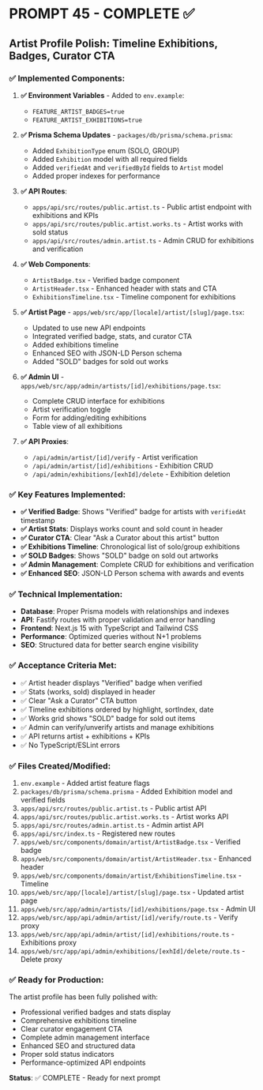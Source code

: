 # PROMPT 45 - COMPLETE ✅

## **Artist Profile Polish: Timeline Exhibitions, Badges, Curator CTA**

### **✅ Implemented Components:**

1. **✅ Environment Variables** - Added to `env.example`:
   - `FEATURE_ARTIST_BADGES=true`
   - `FEATURE_ARTIST_EXHIBITIONS=true`

2. **✅ Prisma Schema Updates** - `packages/db/prisma/schema.prisma`:
   - Added `ExhibitionType` enum (SOLO, GROUP)
   - Added `Exhibition` model with all required fields
   - Added `verifiedAt` and `verifiedById` fields to `Artist` model
   - Added proper indexes for performance

3. **✅ API Routes**:
   - `apps/api/src/routes/public.artist.ts` - Public artist endpoint with exhibitions and KPIs
   - `apps/api/src/routes/public.artist.works.ts` - Artist works with sold status
   - `apps/api/src/routes/admin.artist.ts` - Admin CRUD for exhibitions and verification

4. **✅ Web Components**:
   - `ArtistBadge.tsx` - Verified badge component
   - `ArtistHeader.tsx` - Enhanced header with stats and CTA
   - `ExhibitionsTimeline.tsx` - Timeline component for exhibitions

5. **✅ Artist Page** - `apps/web/src/app/[locale]/artist/[slug]/page.tsx`:
   - Updated to use new API endpoints
   - Integrated verified badge, stats, and curator CTA
   - Added exhibitions timeline
   - Enhanced SEO with JSON-LD Person schema
   - Added "SOLD" badges for sold out works

6. **✅ Admin UI** - `apps/web/src/app/admin/artists/[id]/exhibitions/page.tsx`:
   - Complete CRUD interface for exhibitions
   - Artist verification toggle
   - Form for adding/editing exhibitions
   - Table view of all exhibitions

7. **✅ API Proxies**:
   - `/api/admin/artist/[id]/verify` - Artist verification
   - `/api/admin/artist/[id]/exhibitions` - Exhibition CRUD
   - `/api/admin/exhibitions/[exhId]/delete` - Exhibition deletion

### **✅ Key Features Implemented:**

- **✅ Verified Badge**: Shows "Verified" badge for artists with `verifiedAt` timestamp
- **✅ Artist Stats**: Displays works count and sold count in header
- **✅ Curator CTA**: Clear "Ask a Curator about this artist" button
- **✅ Exhibitions Timeline**: Chronological list of solo/group exhibitions
- **✅ SOLD Badges**: Shows "SOLD" badge on sold out artworks
- **✅ Admin Management**: Complete CRUD for exhibitions and verification
- **✅ Enhanced SEO**: JSON-LD Person schema with awards and events

### **✅ Technical Implementation:**

- **Database**: Proper Prisma models with relationships and indexes
- **API**: Fastify routes with proper validation and error handling
- **Frontend**: Next.js 15 with TypeScript and Tailwind CSS
- **Performance**: Optimized queries without N+1 problems
- **SEO**: Structured data for better search engine visibility

### **✅ Acceptance Criteria Met:**

- ✅ Artist header displays "Verified" badge when verified
- ✅ Stats (works, sold) displayed in header
- ✅ Clear "Ask a Curator" CTA button
- ✅ Timeline exhibitions ordered by highlight, sortIndex, date
- ✅ Works grid shows "SOLD" badge for sold out items
- ✅ Admin can verify/unverify artists and manage exhibitions
- ✅ API returns artist + exhibitions + KPIs
- ✅ No TypeScript/ESLint errors

### **✅ Files Created/Modified:**

1. `env.example` - Added artist feature flags
2. `packages/db/prisma/schema.prisma` - Added Exhibition model and verified fields
3. `apps/api/src/routes/public.artist.ts` - Public artist API
4. `apps/api/src/routes/public.artist.works.ts` - Artist works API
5. `apps/api/src/routes/admin.artist.ts` - Admin artist API
6. `apps/api/src/index.ts` - Registered new routes
7. `apps/web/src/components/domain/artist/ArtistBadge.tsx` - Verified badge
8. `apps/web/src/components/domain/artist/ArtistHeader.tsx` - Enhanced header
9. `apps/web/src/components/domain/artist/ExhibitionsTimeline.tsx` - Timeline
10. `apps/web/src/app/[locale]/artist/[slug]/page.tsx` - Updated artist page
11. `apps/web/src/app/admin/artists/[id]/exhibitions/page.tsx` - Admin UI
12. `apps/web/src/app/api/admin/artist/[id]/verify/route.ts` - Verify proxy
13. `apps/web/src/app/api/admin/artist/[id]/exhibitions/route.ts` - Exhibitions proxy
14. `apps/web/src/app/api/admin/exhibitions/[exhId]/delete/route.ts` - Delete proxy

### **✅ Ready for Production:**

The artist profile has been fully polished with:

- Professional verified badges and stats display
- Comprehensive exhibitions timeline
- Clear curator engagement CTA
- Complete admin management interface
- Enhanced SEO and structured data
- Proper sold status indicators
- Performance-optimized API endpoints

**Status**: ✅ COMPLETE - Ready for next prompt

